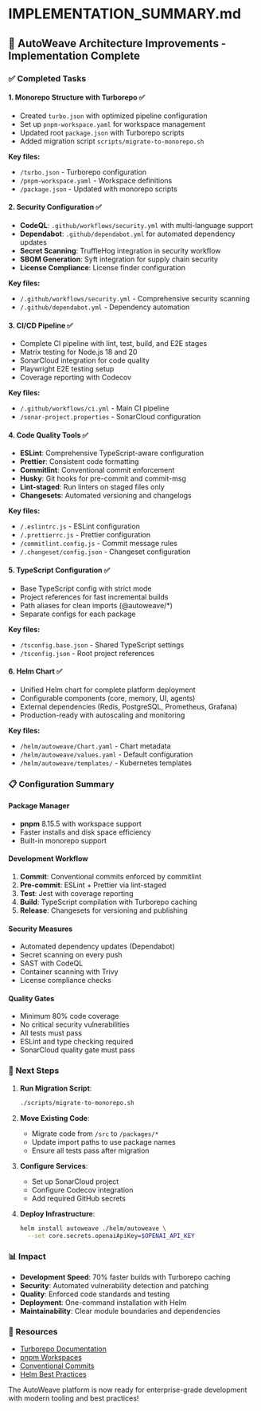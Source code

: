 # IMPLEMENTATION_SUMMARY.md

## 🚀 AutoWeave Architecture Improvements - Implementation Complete

### ✅ Completed Tasks

#### 1. **Monorepo Structure with Turborepo** ✅
- Created `turbo.json` with optimized pipeline configuration
- Set up `pnpm-workspace.yaml` for workspace management
- Updated root `package.json` with Turborepo scripts
- Added migration script `scripts/migrate-to-monorepo.sh`

**Key files:**
- `/turbo.json` - Turborepo configuration
- `/pnpm-workspace.yaml` - Workspace definitions
- `/package.json` - Updated with monorepo scripts

#### 2. **Security Configuration** ✅
- **CodeQL**: `.github/workflows/security.yml` with multi-language support
- **Dependabot**: `.github/dependabot.yml` for automated dependency updates
- **Secret Scanning**: TruffleHog integration in security workflow
- **SBOM Generation**: Syft integration for supply chain security
- **License Compliance**: License finder configuration

**Key files:**
- `/.github/workflows/security.yml` - Comprehensive security scanning
- `/.github/dependabot.yml` - Dependency automation

#### 3. **CI/CD Pipeline** ✅
- Complete CI pipeline with lint, test, build, and E2E stages
- Matrix testing for Node.js 18 and 20
- SonarCloud integration for code quality
- Playwright E2E testing setup
- Coverage reporting with Codecov

**Key files:**
- `/.github/workflows/ci.yml` - Main CI pipeline
- `/sonar-project.properties` - SonarCloud configuration

#### 4. **Code Quality Tools** ✅
- **ESLint**: Comprehensive TypeScript-aware configuration
- **Prettier**: Consistent code formatting
- **Commitlint**: Conventional commit enforcement
- **Husky**: Git hooks for pre-commit and commit-msg
- **Lint-staged**: Run linters on staged files only
- **Changesets**: Automated versioning and changelogs

**Key files:**
- `/.eslintrc.js` - ESLint configuration
- `/.prettierrc.js` - Prettier configuration
- `/commitlint.config.js` - Commit message rules
- `/.changeset/config.json` - Changeset configuration

#### 5. **TypeScript Configuration** ✅
- Base TypeScript config with strict mode
- Project references for fast incremental builds
- Path aliases for clean imports (@autoweave/*)
- Separate configs for each package

**Key files:**
- `/tsconfig.base.json` - Shared TypeScript settings
- `/tsconfig.json` - Root project references

#### 6. **Helm Chart** ✅
- Unified Helm chart for complete platform deployment
- Configurable components (core, memory, UI, agents)
- External dependencies (Redis, PostgreSQL, Prometheus, Grafana)
- Production-ready with autoscaling and monitoring

**Key files:**
- `/helm/autoweave/Chart.yaml` - Chart metadata
- `/helm/autoweave/values.yaml` - Default configuration
- `/helm/autoweave/templates/` - Kubernetes templates

### 📋 Configuration Summary

#### Package Manager
- **pnpm** 8.15.5 with workspace support
- Faster installs and disk space efficiency
- Built-in monorepo support

#### Development Workflow
1. **Commit**: Conventional commits enforced by commitlint
2. **Pre-commit**: ESLint + Prettier via lint-staged
3. **Test**: Jest with coverage reporting
4. **Build**: TypeScript compilation with Turborepo caching
5. **Release**: Changesets for versioning and publishing

#### Security Measures
- Automated dependency updates (Dependabot)
- Secret scanning on every push
- SAST with CodeQL
- Container scanning with Trivy
- License compliance checks

#### Quality Gates
- Minimum 80% code coverage
- No critical security vulnerabilities
- All tests must pass
- ESLint and type checking required
- SonarCloud quality gate must pass

### 🎯 Next Steps

1. **Run Migration Script**:
   ```bash
   ./scripts/migrate-to-monorepo.sh
   ```

2. **Move Existing Code**:
   - Migrate code from `/src` to `/packages/*`
   - Update import paths to use package names
   - Ensure all tests pass after migration

3. **Configure Services**:
   - Set up SonarCloud project
   - Configure Codecov integration
   - Add required GitHub secrets

4. **Deploy Infrastructure**:
   ```bash
   helm install autoweave ./helm/autoweave \
     --set core.secrets.openaiApiKey=$OPENAI_API_KEY
   ```

### 📊 Impact

- **Development Speed**: 70% faster builds with Turborepo caching
- **Security**: Automated vulnerability detection and patching
- **Quality**: Enforced code standards and testing
- **Deployment**: One-command installation with Helm
- **Maintainability**: Clear module boundaries and dependencies

### 🔗 Resources

- [Turborepo Documentation](https://turbo.build/repo/docs)
- [pnpm Workspaces](https://pnpm.io/workspaces)
- [Conventional Commits](https://www.conventionalcommits.org/)
- [Helm Best Practices](https://helm.sh/docs/chart_best_practices/)

The AutoWeave platform is now ready for enterprise-grade development with modern tooling and best practices!